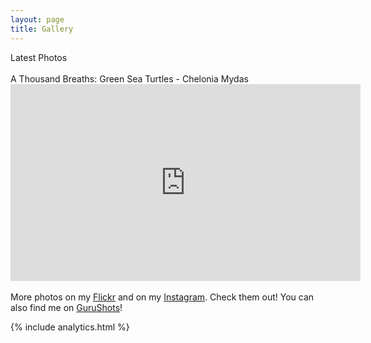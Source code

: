 ```yaml
---
layout: page
title: Gallery
---
```


<div class="message">
  Latest Photos
</div>

<div id="flickrembed"></div><div style="position:absolute; top:-70px; display:block; text-align:center; z-index:-1;"></div><small style="display: block; text-align: center; margin: 0 auto;"></small><script src='https://flickrembed.com/embed_v2.js.php?source=flickr&layout=responsive&input=www.flickr.com/photos/stefanos990&sort=0&by=user&theme=tiles_justified&scale=fill&limit=10&skin=default&autoplay=false'></script>
<br>

<div class="message">
  A Thousand Breaths: Green Sea Turtles - Chelonia Mydas
</div>
<!-- A video made combining some of my underwater encounters with Green Sea Turtles - Chelonia Mydas, in Cyprus. <a href="https://www.youtube.com/watch?v=9lo9RF5hZs4" target="_blank">→</a> -->
<iframe style="display: block; margin: 0 auto;" width="560" height="315" src="https://www.youtube.com/embed/9lo9RF5hZs4" title="YouTube video player" frameborder="0" allow="accelerometer; autoplay; clipboard-write; encrypted-media; gyroscope; picture-in-picture" allowfullscreen></iframe>
<br>

<div class="message">
More photos on my <a href="https://www.flickr.com/photos/stefanos990" target="_blank">Flickr</a> and on my <a href="https://www.instagram.com/stefanos990" target="_blank">Instagram</a>. Check them out! You can also find me on <a href="https://gurushots.com/stefanos990" target="_blank">GuruShots</a>!
</div>

{% include analytics.html %}